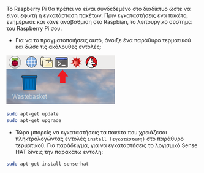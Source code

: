 Το Raspberry Pi θα πρέπει να είναι συνδεδεμένο στο διαδίκτυο ώστε να είναι εφικτή η εγκατάσταση πακέτων. Πριν εγκαταστήσεις ένα πακέτο, ενημέρωσε και κάνε αναβάθμιση στο Raspbian, το λειτουργικό σύστημα του Raspberry Pi σου.

+ Για να το πραγματοποιήσεις αυτό, άνοιξε ένα παράθυρο τερματικού και δώσε τις ακόλουθες εντολές:

![Άνοιξε το τερματικό](images/terminal.png)

```bash
sudo apt-get update
sudo apt-get upgrade
```

+ Τώρα μπορείς να εγκαταστήσεις τα πακέτα που χρειάζεσαι πληκτρολογώντας εντολές `install (εγκατάσταση)` στο παράθυρο τερματικού. Για παράδειγμα, για να εγκαταστήσεις το λογισμικό Sense HAT δίνεις την παρακάτω εντολή:

```bash
sudo apt-get install sense-hat
```
